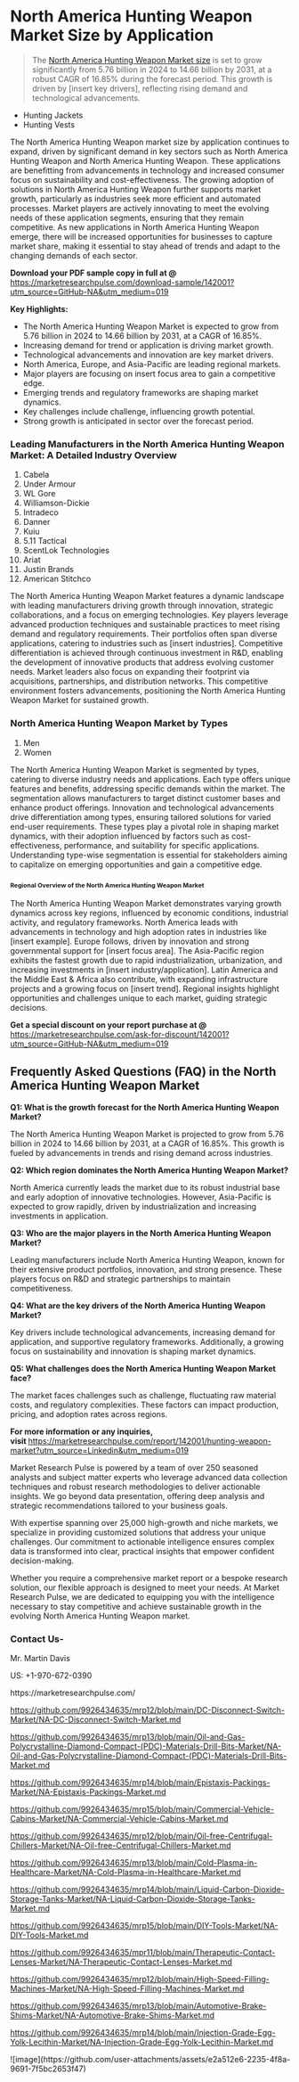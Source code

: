 <h1>North America Hunting Weapon Market&nbsp;Size by Application</h1><blockquote><p>The <a href="https://marketresearchpulse.com/download-sample/142001?utm_source=GitHub-NA&amp;utm_medium=019">North America Hunting Weapon Market size</a> is set to grow significantly from 5.76 billion in 2024 to 14.66 billion by 2031, at a robust CAGR of 16.85% during the forecast period. This growth is driven by [insert key drivers], reflecting rising demand and technological advancements.</p></blockquote><ul><li>Hunting Jackets<li> Hunting Vests</li></ul><p>The North America Hunting Weapon market size by application continues to expand, driven by significant demand in key sectors such as North America Hunting Weapon and North America Hunting Weapon. These applications are benefitting from advancements in technology and increased consumer focus on sustainability and cost-effectiveness. The growing adoption of solutions in North America Hunting Weapon further supports market growth, particularly as industries seek more efficient and automated processes. Market players are actively innovating to meet the evolving needs of these application segments, ensuring that they remain competitive. As new applications in North America Hunting Weapon emerge, there will be increased opportunities for businesses to capture market share, making it essential to stay ahead of trends and adapt to the changing demands of each sector.</p><p><strong>Download your PDF sample copy in full at @ </strong><a href="https://marketresearchpulse.com/download-sample/142001?utm_source=GitHub-NA&amp;utm_medium=019">https://marketresearchpulse.com/download-sample/142001?utm_source=GitHub-NA&amp;utm_medium=019</a></p><p><strong>Key Highlights: </strong></p><ul><li>The North America Hunting Weapon Market is expected to grow from 5.76 billion in 2024 to 14.66 billion by 2031, at a CAGR of 16.85%.</li><li>Increasing demand for trend or application is driving market growth.</li><li>Technological advancements and innovation are key market drivers.</li><li>North America, Europe, and Asia-Pacific are leading regional markets.</li><li>Major players are focusing on insert focus area to gain a competitive edge.</li><li>Emerging trends and regulatory frameworks are shaping market dynamics.</li><li>Key challenges include challenge, influencing growth potential.</li><li>Strong growth is anticipated in sector over the forecast period.</li></ul><h3>Leading Manufacturers in the North America Hunting Weapon Market: A Detailed Industry Overview</h3><ol><li>Cabela</li><li>Under Armour</li><li>WL Gore</li><li>Williamson-Dickie</li><li>Intradeco</li><li>Danner</li><li>Kuiu</li><li>5.11 Tactical</li><li>ScentLok Technologies</li><li>Ariat</li><li>Justin Brands</li><li>American Stitchco</li></ol><div class="flex max-w-full flex-col flex-grow"><div class="min-h-8 text-message flex w-full flex-col items-end gap-2 whitespace-normal break-words [.text-message+&amp;]:mt-5" dir="auto" data-message-author-role="assistant" data-message-id="fd8432e4-4910-450d-b182-61b7bfb0a01f" data-message-model-slug="gpt-4o"><div class="flex w-full flex-col gap-1 empty:hidden first:pt-[3px]"><div class="markdown prose w-full break-words dark:prose-invert light"><p>The North America Hunting Weapon Market features a dynamic landscape with leading manufacturers driving growth through innovation, strategic collaborations, and a focus on emerging technologies. Key players leverage advanced production techniques and sustainable practices to meet rising demand and regulatory requirements. Their portfolios often span diverse applications, catering to industries such as [insert industries]. Competitive differentiation is achieved through continuous investment in R&amp;D, enabling the development of innovative products that address evolving customer needs. Market leaders also focus on expanding their footprint via acquisitions, partnerships, and distribution networks. This competitive environment fosters advancements, positioning the North America Hunting Weapon Market for sustained growth.</p></div></div></div></div><h3>North America Hunting Weapon Market by Types</h3><ol><li>Men<li> Women</li></ol><div class="flex max-w-full flex-col flex-grow"><div class="min-h-8 text-message flex w-full flex-col items-end gap-2 whitespace-normal break-words [.text-message+&amp;]:mt-5" dir="auto" data-message-author-role="assistant" data-message-id="084470be-0bb7-4664-bddf-5156b4f41249" data-message-model-slug="gpt-4o-mini"><div class="flex w-full flex-col gap-1 empty:hidden first:pt-[3px]"><div class="markdown prose w-full break-words dark:prose-invert light"><p>The North America Hunting Weapon Market is segmented by types, catering to diverse industry needs and applications. Each type offers unique features and benefits, addressing specific demands within the market. The segmentation allows manufacturers to target distinct customer bases and enhance product offerings. Innovation and technological advancements drive differentiation among types, ensuring tailored solutions for varied end-user requirements. These types play a pivotal role in shaping market dynamics, with their adoption influenced by factors such as cost-effectiveness, performance, and suitability for specific applications. Understanding type-wise segmentation is essential for stakeholders aiming to capitalize on emerging opportunities and gain a competitive edge.</p></div></div></div></div><h3><span style="font-size: 11px;">Regional Overview of the North America Hunting Weapon Market</span></h3><div class="flex max-w-full flex-col flex-grow"><div class="min-h-8 text-message flex w-full flex-col items-end gap-2 whitespace-normal break-words [.text-message+&amp;]:mt-5" dir="auto" data-message-author-role="assistant" data-message-id="e9038762-ce64-4e30-91c9-9bd413514231" data-message-model-slug="gpt-4o-mini"><div class="flex w-full flex-col gap-1 empty:hidden first:pt-[3px]"><div class="markdown prose w-full break-words dark:prose-invert light"><p>The North America Hunting Weapon Market demonstrates varying growth dynamics across key regions, influenced by economic conditions, industrial activity, and regulatory frameworks. North America leads with advancements in technology and high adoption rates in industries like [insert example]. Europe follows, driven by innovation and strong governmental support for [insert focus area]. The Asia-Pacific region exhibits the fastest growth due to rapid industrialization, urbanization, and increasing investments in [insert industry/application]. Latin America and the Middle East &amp; Africa also contribute, with expanding infrastructure projects and a growing focus on [insert trend]. Regional insights highlight opportunities and challenges unique to each market, guiding strategic decisions.</p></div></div></div></div><p><strong>Get a special discount on your report purchase at @ </strong><a href="https://marketresearchpulse.com/ask-for-discount/142001?utm_source=GitHub-NA&amp;utm_medium=019">https://marketresearchpulse.com/ask-for-discount/142001?utm_source=GitHub-NA&amp;utm_medium=019</a></p><h2>Frequently Asked Questions (FAQ) in the North America Hunting Weapon Market</h2><p><strong>Q1: What is the growth forecast for the North America Hunting Weapon Market?</strong></p><p>The North America Hunting Weapon Market is projected to grow from 5.76 billion in 2024 to 14.66 billion by 2031, at a CAGR of 16.85%. This growth is fueled by advancements in trends and rising demand across industries.</p><p><strong>Q2: Which region dominates the North America Hunting Weapon Market?</strong></p><p>North America currently leads the market due to its robust industrial base and early adoption of innovative technologies. However, Asia-Pacific is expected to grow rapidly, driven by industrialization and increasing investments in application.</p><p><strong>Q3: Who are the major players in the North America Hunting Weapon Market?</strong></p><p>Leading manufacturers include North America Hunting Weapon, known for their extensive product portfolios, innovation, and strong presence. These players focus on R&amp;D and strategic partnerships to maintain competitiveness.</p><p><strong>Q4: What are the key drivers of the North America Hunting Weapon Market?</strong></p><p>Key drivers include technological advancements, increasing demand for application, and supportive regulatory frameworks. Additionally, a growing focus on sustainability and innovation is shaping market dynamics.</p><p><strong>Q5: What challenges does the North America Hunting Weapon Market face?</strong></p><p>The market faces challenges such as challenge, fluctuating raw material costs, and regulatory complexities. These factors can impact production, pricing, and adoption rates across regions.</p><p><strong>For more information or any inquiries, visit&nbsp;</strong><a href="https://marketresearchpulse.com/report/142001/hunting-weapon-market?utm_source=Linkedin&utm_medium=019">https://marketresearchpulse.com/report/142001/hunting-weapon-market?utm_source=Linkedin&utm_medium=019</a></p><p>Market Research Pulse is powered by a team of over 250 seasoned analysts and subject matter experts who leverage advanced data collection techniques and robust research methodologies to deliver actionable insights. We go beyond data presentation, offering deep analysis and strategic recommendations tailored to your business goals.</p><p>With expertise spanning over 25,000 high-growth and niche markets, we specialize in providing customized solutions that address your unique challenges. Our commitment to actionable intelligence ensures complex data is transformed into clear, practical insights that empower confident decision-making.</p><p>Whether you require a comprehensive market report or a bespoke research solution, our flexible approach is designed to meet your needs. At Market Research Pulse, we are dedicated to equipping you with the intelligence necessary to stay competitive and achieve sustainable growth in the evolving North America Hunting Weapon market.</p><h3><strong>Contact Us-</strong></h3><p>Mr. Martin Davis</p><p>US: +1-970-672-0390</p><p>https://marketresearchpulse.com/</p><p><a href="https://github.com/9926434635/mrp12/blob/main/DC-Disconnect-Switch-Market/NA-DC-Disconnect-Switch-Market.md">https://github.com/9926434635/mrp12/blob/main/DC-Disconnect-Switch-Market/NA-DC-Disconnect-Switch-Market.md</a></p><p><a href="https://github.com/9926434635/mrp13/blob/main/Oil-and-Gas-Polycrystalline-Diamond-Compact-(PDC)-Materials-Drill-Bits-Market/NA-Oil-and-Gas-Polycrystalline-Diamond-Compact-(PDC)-Materials-Drill-Bits-Market.md">https://github.com/9926434635/mrp13/blob/main/Oil-and-Gas-Polycrystalline-Diamond-Compact-(PDC)-Materials-Drill-Bits-Market/NA-Oil-and-Gas-Polycrystalline-Diamond-Compact-(PDC)-Materials-Drill-Bits-Market.md</a></p><p><a href="https://github.com/9926434635/mrp14/blob/main/Epistaxis-Packings-Market/NA-Epistaxis-Packings-Market.md">https://github.com/9926434635/mrp14/blob/main/Epistaxis-Packings-Market/NA-Epistaxis-Packings-Market.md</a></p><p><a href="https://github.com/9926434635/mrp15/blob/main/Commercial-Vehicle-Cabins-Market/NA-Commercial-Vehicle-Cabins-Market.md">https://github.com/9926434635/mrp15/blob/main/Commercial-Vehicle-Cabins-Market/NA-Commercial-Vehicle-Cabins-Market.md</a></p><p><a href="https://github.com/9926434635/mrp12/blob/main/Oil-free-Centrifugal-Chillers-Market/NA-Oil-free-Centrifugal-Chillers-Market.md">https://github.com/9926434635/mrp12/blob/main/Oil-free-Centrifugal-Chillers-Market/NA-Oil-free-Centrifugal-Chillers-Market.md</a></p><p><a href="https://github.com/9926434635/mrp13/blob/main/Cold-Plasma-in-Healthcare-Market/NA-Cold-Plasma-in-Healthcare-Market.md">https://github.com/9926434635/mrp13/blob/main/Cold-Plasma-in-Healthcare-Market/NA-Cold-Plasma-in-Healthcare-Market.md</a></p><p><a href="https://github.com/9926434635/mrp14/blob/main/Liquid-Carbon-Dioxide-Storage-Tanks-Market/NA-Liquid-Carbon-Dioxide-Storage-Tanks-Market.md">https://github.com/9926434635/mrp14/blob/main/Liquid-Carbon-Dioxide-Storage-Tanks-Market/NA-Liquid-Carbon-Dioxide-Storage-Tanks-Market.md</a></p><p><a href="https://github.com/9926434635/mrp15/blob/main/DIY-Tools-Market/NA-DIY-Tools-Market.md">https://github.com/9926434635/mrp15/blob/main/DIY-Tools-Market/NA-DIY-Tools-Market.md</a></p><p><a href="https://github.com/9926434635/mpr11/blob/main/Therapeutic-Contact-Lenses-Market/NA-Therapeutic-Contact-Lenses-Market.md">https://github.com/9926434635/mpr11/blob/main/Therapeutic-Contact-Lenses-Market/NA-Therapeutic-Contact-Lenses-Market.md</a></p><p><a href="https://github.com/9926434635/mrp12/blob/main/High-Speed-Filling-Machines-Market/NA-High-Speed-Filling-Machines-Market.md">https://github.com/9926434635/mrp12/blob/main/High-Speed-Filling-Machines-Market/NA-High-Speed-Filling-Machines-Market.md</a></p><p><a href="https://github.com/9926434635/mrp13/blob/main/Automotive-Brake-Shims-Market/NA-Automotive-Brake-Shims-Market.md">https://github.com/9926434635/mrp13/blob/main/Automotive-Brake-Shims-Market/NA-Automotive-Brake-Shims-Market.md</a></p><p><a href="https://github.com/9926434635/mrp14/blob/main/Injection-Grade-Egg-Yolk-Lecithin-Market/NA-Injection-Grade-Egg-Yolk-Lecithin-Market.md">https://github.com/9926434635/mrp14/blob/main/Injection-Grade-Egg-Yolk-Lecithin-Market/NA-Injection-Grade-Egg-Yolk-Lecithin-Market.md</a></p>
![image](https://github.com/user-attachments/assets/e2a512e6-2235-4f8a-9691-7f5bc2653f47)
